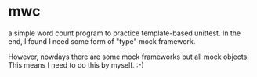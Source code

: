 mwc
===

a simple word count program to practice template-based unittest.
In the end, I found I need some form of "type" mock framework.

However, nowdays there are some mock frameworks but all mock objects.
This means I need to do this by myself. :-)
